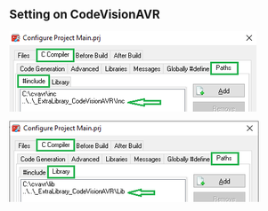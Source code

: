 ## Setting on CodeVisionAVR  
![Setting on CodeVisionAVR](Setting1.png)

![Setting on CodeVisionAVR](Setting2.png)
